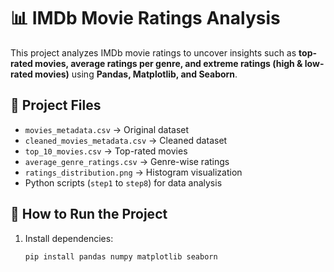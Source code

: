 # 📊 IMDb Movie Ratings Analysis  

This project analyzes IMDb movie ratings to uncover insights such as **top-rated movies, average ratings per genre, and extreme ratings (high & low-rated movies)** using **Pandas, Matplotlib, and Seaborn**.  

## **📂 Project Files**  
- `movies_metadata.csv` → Original dataset  
- `cleaned_movies_metadata.csv` → Cleaned dataset  
- `top_10_movies.csv` → Top-rated movies  
- `average_genre_ratings.csv` → Genre-wise ratings  
- `ratings_distribution.png` → Histogram visualization  
- Python scripts (`step1` to `step8`) for data analysis  

## **🚀 How to Run the Project**
1. Install dependencies:  
   ```bash
   pip install pandas numpy matplotlib seaborn

